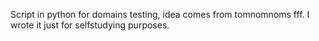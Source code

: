 Script in python for domains testing, idea comes from tomnomnoms fff.
I wrote it just for selfstudying purposes. 
